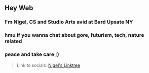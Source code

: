 ## Hey Web

### I'm Nigel, CS and Studio Arts avid at Bard Upsate NY
### hmu if you wanna chat about gore, futurism, tech, nature related
### peace and take care ;)

> Link to socials: [Nigel's Linktree](https://linktr.ee/nigelxie16)

<!--
**NigelXie16/NigelXie16** is a ✨ _special_ ✨ repository because its `README.md` (this file) appears on your GitHub profile.

Here are some ideas to get you started:

- 🔭 I’m currently working on ...
- 🌱 I’m currently learning ...
- 👯 I’m looking to collaborate on ...
- 🤔 I’m looking for help with ...
- 💬 Ask me about ...
- 📫 How to reach me: ...
- 😄 Pronouns: ...
- ⚡ Fun fact: ...
-->
